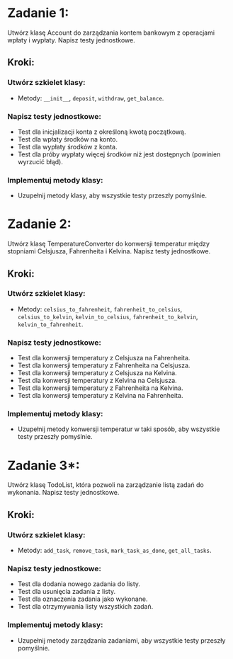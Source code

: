 
# Zadanie 1:
Utwórz klasę Account do zarządzania kontem bankowym z operacjami wpłaty i wypłaty. Napisz testy jednostkowe.

## Kroki:

### Utwórz szkielet klasy:
- Metody: `__init__`, `deposit`, `withdraw`, `get_balance`.

### Napisz testy jednostkowe:
- Test dla inicjalizacji konta z określoną kwotą początkową.
- Test dla wpłaty środków na konto.
- Test dla wypłaty środków z konta.
- Test dla próby wypłaty więcej środków niż jest dostępnych (powinien wyrzucić błąd).

### Implementuj metody klasy:
- Uzupełnij metody klasy, aby wszystkie testy przeszły pomyślnie.

# Zadanie 2:
Utwórz klasę TemperatureConverter do konwersji temperatur między stopniami Celsjusza, Fahrenheita i Kelvina. Napisz testy jednostkowe.

## Kroki:

### Utwórz szkielet klasy:
- Metody: `celsius_to_fahrenheit`, `fahrenheit_to_celsius`, `celsius_to_kelvin`, `kelvin_to_celsius`, `fahrenheit_to_kelvin`, `kelvin_to_fahrenheit`.

### Napisz testy jednostkowe:
- Test dla konwersji temperatury z Celsjusza na Fahrenheita.
- Test dla konwersji temperatury z Fahrenheita na Celsjusza.
- Test dla konwersji temperatury z Celsjusza na Kelvina.
- Test dla konwersji temperatury z Kelvina na Celsjusza.
- Test dla konwersji temperatury z Fahrenheita na Kelvina.
- Test dla konwersji temperatury z Kelvina na Fahrenheita.

### Implementuj metody klasy:
- Uzupełnij metody konwersji temperatur w taki sposób, aby wszystkie testy przeszły pomyślnie.

# Zadanie 3*:
Utwórz klasę TodoList, która pozwoli na zarządzanie listą zadań do wykonania. Napisz testy jednostkowe.

## Kroki:

### Utwórz szkielet klasy:
- Metody: `add_task`, `remove_task`, `mark_task_as_done`, `get_all_tasks`.

### Napisz testy jednostkowe:
- Test dla dodania nowego zadania do listy.
- Test dla usunięcia zadania z listy.
- Test dla oznaczenia zadania jako wykonane.
- Test dla otrzymywania listy wszystkich zadań.

### Implementuj metody klasy:
- Uzupełnij metody zarządzania zadaniami, aby wszystkie testy przeszły pomyślnie.
